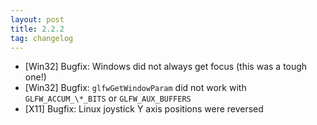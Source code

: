 ```yaml
---
layout: post
title: 2.2.2
tag: changelog
---
```


- \[Win32\] Bugfix: Windows did not always get focus (this was a tough one!)
- \[Win32\] Bugfix: `glfwGetWindowParam` did not work with `GLFW_ACCUM_\*_BITS`
  or `GLFW_AUX_BUFFERS`
- \[X11\] Bugfix: Linux joystick Y axis positions were reversed
